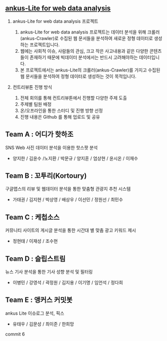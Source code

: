 ## [ankus-Lite for web data analysis](https://github.com/onycom-ankus/ankus_lite/)

1. ankus-Lite for web data analysis 프로젝트

   1) ankus-Lite for web data analysis 프로젝트는 데이터 분석을 위해 크롤러(ankus-Crawler)로 수집된 웹 문서들을 분석하여 새로운 정형 데이터로 생성하는 프로젝트입니다.
   2) 웹에는 사회적 이슈, 사람들의 관심, 크고 작은 사고내용과 같은 다양한 콘텐츠들이 존재하기 때문에 빅데이터 분석에서는 반드시 고려해야하는 데이터입니다.
   3) 본 프로젝트에서는 ankus-Lite의 크롤러(ankus-Crawler)를 가지고 수집된 웹 문서들을 분석하여 정형 데이터로 생성하는 것이 목적입니다.

2. 컨트리뷰톤 진행 방식

   1) 전체 회의를 통해 컨트리뷰톤에서 진행할 다양한 주제 도출
   2) 주제별 팀원 배정
   3) 온/오프라인을 통한 스터디 및 진행 방향 선정
   4) 진행 내용은 Github 를 통해 업로드 및 공유


## Team A : 어디가 핫하조
SNS Web 사진 데이터 분석을 이용한 핫스팟 분석
* 양지한 / 김윤수 /노지환 / 박문규 / 양지훈 / 엄상현 / 윤시온 / 이재수

## Team B : 꼬투리(Kortoury)
구글맵스의 리뷰 및 웹데이터 분석을 통한 맞춤형 관광지 추천 시스템
* 가태권 / 김지현 / 박상영 / 배상우 / 이선민 / 정원선 / 최민수

## Team C : 케첩소스
커뮤니티 사이트의 게시글 분석을 통한 시간대 별 맞춤 광고 키워드 제시
* 정현태 / 이재성 / 조수현

## Team D : 슬립스트림
뉴스 기사 분석을 통한 기사 성향 분석 및 필터링
* 이병민 / 강영석 / 곽정원 / 김지용 / 이기명 / 임언석 / 정다희

## Team E : 앵커스 커밋봇
ankus Lite 이슈로그 분석, 픽스
* 유태우 / 김문성 / 최이준 / 한희망


commit 6
